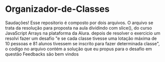 # Organizador-de-Classes
Saudações!
Esse repositorio é composto por dois arquivos. O arquivo se trata da resolução para proposta na aula dividindo com slice(), do curso JavaScript Arrays na plataforma da Alura.
depois de resolver o exercicio um resolvi fazer um desafio "e se cada classe tivesse uma lotação máxima de 10 pessoas e 81 alunos tivessem se inscrito para fazer determinada classe", o codigo no arquivo contém a solução que eu propus para o desafio em questão
Feedbacks são bem vindos 
